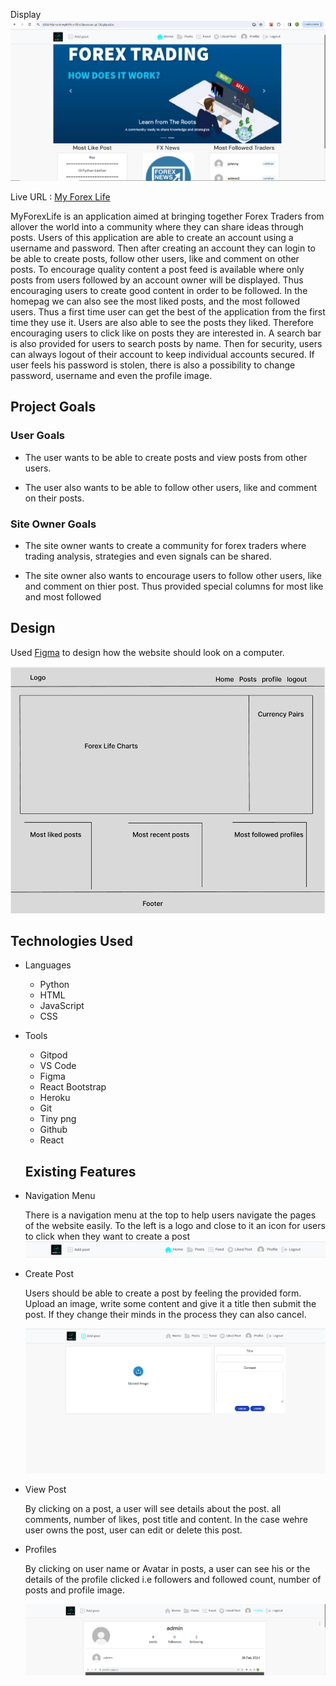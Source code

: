 Display
<img src="src/assets/home.png">

Live URL : [ My Forex Life ](https://myfxlife-79a50a9b3ce5.herokuapp.com/)


MyForexLife is an application aimed at bringing together Forex Traders from allover the world into a community where they
can share ideas through posts. Users of this application are able to create an account using a username and password. Then
after creating an account they can login to be able to create posts, follow other users, like and comment on other posts.
To encourage quality content a post feed is available where only posts from users followed by an account owner will be 
displayed. Thus encouraging users to create good content in order to be followed. In the homepag we can also see the most liked
posts, and the most followed users. Thus a first time user can get the best of the application from the first time they use it.
Users are also able to see the posts they liked. Therefore encouraging users to click like on posts they are interested in.
A search bar is also provided for users to search posts by name. Then for security, users can always logout of their account to
keep individual accounts secured. If user feels his password is stolen, there is also a possibility to change password, username and even the profile image.


## Project Goals

### User Goals

- The user wants to be able to create posts and view posts from other users.

- The user also wants to be able to follow other users, like and comment on their posts.

### Site Owner Goals

- The site owner wants to create a community for forex traders where trading analysis, strategies and even signals can be shared.

- The site owner also wants to encourage users to follow other users, like and comment on thier post. Thus provided special columns for most like and most followed


## Design

Used [Figma](figma.com) to design how the website should look on a computer.

<img src="src/assets/homedesign.png">

## Technologies Used

- Languages

  - Python
  - HTML
  - JavaScript
  - CSS

- Tools

  - Gitpod
  - VS Code
  - Figma
  - React Bootstrap
  - Heroku
  - Git
  - Tiny png
  - Github
  - React


  ## Existing Features

- Navigation Menu

  There is a navigation menu at the top to help users navigate the pages of the
  website easily. To the left is a logo and close to it an icon for users to click
  when they want to create a post
  <img src="/src/assets/navigation.png">


- Create Post

  Users should be able to create a post by feeling the provided form. Upload an image, write some content and give it a title then submit the post. If they change their minds in the process they can also cancel.

  <img src="/src/assets/create.png">


- View Post

    By clicking on a post, a user will see details about the post. all comments, number of likes, post title and content. In the case wehre user owns the post, user can edit or delete this post.

- Profiles

    By clicking on user name or Avatar in posts, a user can see his or the details of the profile clicked i.e followers and followed count, number of posts and profile image.

    <img src="/src/assets/profile.png">


